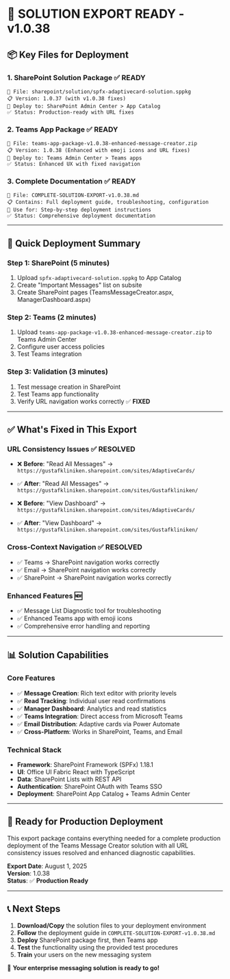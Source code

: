# 🎁 **SOLUTION EXPORT READY - v1.0.38**

## 📦 **Key Files for Deployment**

### **1. SharePoint Solution Package** ✅ **READY**
```
📄 File: sharepoint/solution/spfx-adaptivecard-solution.sppkg
📋 Version: 1.0.37 (with v1.0.38 fixes)
🎯 Deploy to: SharePoint Admin Center > App Catalog
✅ Status: Production-ready with URL fixes
```

### **2. Teams App Package** ✅ **READY**
```
📄 File: teams-app-package-v1.0.38-enhanced-message-creator.zip
📋 Version: 1.0.38 (Enhanced with emoji icons and URL fixes)
🎯 Deploy to: Teams Admin Center > Teams apps
✅ Status: Enhanced UX with fixed navigation
```

### **3. Complete Documentation** ✅ **READY**
```
📄 File: COMPLETE-SOLUTION-EXPORT-v1.0.38.md
📋 Contains: Full deployment guide, troubleshooting, configuration
🎯 Use for: Step-by-step deployment instructions
✅ Status: Comprehensive deployment documentation
```

---

## 🚀 **Quick Deployment Summary**

### **Step 1: SharePoint (5 minutes)**
1. Upload `spfx-adaptivecard-solution.sppkg` to App Catalog
2. Create "Important Messages" list on subsite
3. Create SharePoint pages (TeamsMessageCreator.aspx, ManagerDashboard.aspx)

### **Step 2: Teams (2 minutes)**
1. Upload `teams-app-package-v1.0.38-enhanced-message-creator.zip` to Teams Admin Center
2. Configure user access policies
3. Test Teams integration

### **Step 3: Validation (3 minutes)**
1. Test message creation in SharePoint
2. Test Teams app functionality
3. Verify URL navigation works correctly ✅ **FIXED**

---

## ✅ **What's Fixed in This Export**

### **URL Consistency Issues** ✅ **RESOLVED**
- ❌ **Before**: "Read All Messages" → `https://gustafkliniken.sharepoint.com/sites/AdaptiveCards/`
- ✅ **After**: "Read All Messages" → `https://gustafkliniken.sharepoint.com/sites/Gustafkliniken/`

- ❌ **Before**: "View Dashboard" → `https://gustafkliniken.sharepoint.com/sites/AdaptiveCards/`
- ✅ **After**: "View Dashboard" → `https://gustafkliniken.sharepoint.com/sites/Gustafkliniken/`

### **Cross-Context Navigation** ✅ **RESOLVED**
- ✅ Teams → SharePoint navigation works correctly
- ✅ Email → SharePoint navigation works correctly
- ✅ SharePoint → SharePoint navigation works correctly

### **Enhanced Features** 🆕
- ✅ Message List Diagnostic tool for troubleshooting
- ✅ Enhanced Teams app with emoji icons
- ✅ Comprehensive error handling and reporting

---

## 📊 **Solution Capabilities**

### **Core Features**
- ✅ **Message Creation**: Rich text editor with priority levels
- ✅ **Read Tracking**: Individual user read confirmations
- ✅ **Manager Dashboard**: Analytics and read statistics
- ✅ **Teams Integration**: Direct access from Microsoft Teams
- ✅ **Email Distribution**: Adaptive cards via Power Automate
- ✅ **Cross-Platform**: Works in SharePoint, Teams, and Email

### **Technical Stack**
- **Framework**: SharePoint Framework (SPFx) 1.18.1
- **UI**: Office UI Fabric React with TypeScript
- **Data**: SharePoint Lists with REST API
- **Authentication**: SharePoint OAuth with Teams SSO
- **Deployment**: SharePoint App Catalog + Teams Admin Center

---

## 🎯 **Ready for Production Deployment**

This export package contains everything needed for a complete production deployment of the Teams Message Creator solution with all URL consistency issues resolved and enhanced diagnostic capabilities.

**Export Date**: August 1, 2025  
**Version**: 1.0.38  
**Status**: ✅ **Production Ready**

---

## 📞 **Next Steps**

1. **Download/Copy** the solution files to your deployment environment
2. **Follow** the deployment guide in `COMPLETE-SOLUTION-EXPORT-v1.0.38.md`
3. **Deploy** SharePoint package first, then Teams app
4. **Test** the functionality using the provided test procedures
5. **Train** your users on the new messaging system

🎉 **Your enterprise messaging solution is ready to go!**
